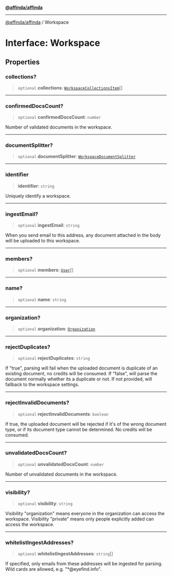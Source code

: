 [**@affinda/affinda**](../README.md)

***

[@affinda/affinda](../globals.md) / Workspace

# Interface: Workspace

## Properties

### collections?

> `optional` **collections**: [`WorkspaceCollectionsItem`](WorkspaceCollectionsItem.md)[]

***

### confirmedDocsCount?

> `optional` **confirmedDocsCount**: `number`

Number of validated documents in the workspace.

***

### documentSplitter?

> `optional` **documentSplitter**: [`WorkspaceDocumentSplitter`](WorkspaceDocumentSplitter.md)

***

### identifier

> **identifier**: `string`

Uniquely identify a workspace.

***

### ingestEmail?

> `optional` **ingestEmail**: `string`

When you send email to this address, any document attached in the body will be uploaded to this workspace.

***

### members?

> `optional` **members**: [`User`](User.md)[]

***

### name?

> `optional` **name**: `string`

***

### organization?

> `optional` **organization**: [`Organization`](Organization.md)

***

### rejectDuplicates?

> `optional` **rejectDuplicates**: `string`

If "true", parsing will fail when the uploaded document is duplicate of an existing document, no credits will be consumed. If "false", will parse the document normally whether its a duplicate or not. If not provided, will fallback to the workspace settings.

***

### rejectInvalidDocuments?

> `optional` **rejectInvalidDocuments**: `boolean`

If true, the uploaded document will be rejected if it's of the wrong document type, or if its document type cannot be determined. No credits will be consumed.

***

### unvalidatedDocsCount?

> `optional` **unvalidatedDocsCount**: `number`

Number of unvalidated documents in the workspace.

***

### visibility?

> `optional` **visibility**: `string`

Visibility "organization" means everyone in the organization can access the workspace. Visibility "private" means only people explicitly added can access the workspace.

***

### whitelistIngestAddresses?

> `optional` **whitelistIngestAddresses**: `string`[]

If specified, only emails from these addresses will be ingested for parsing. Wild cards are allowed, e.g. "*@eyefind.info".
